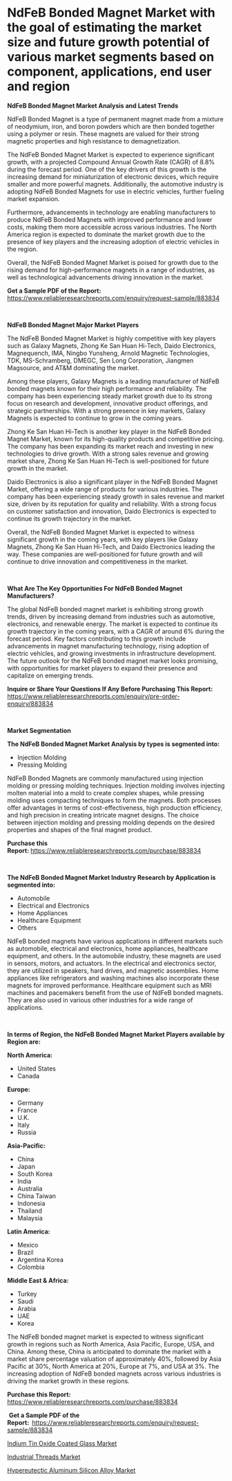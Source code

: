<p><h1>NdFeB Bonded Magnet Market with the goal of estimating the market size and future growth potential of various market segments based on component, applications, end user and region</h1></p><p><strong>NdFeB Bonded Magnet Market Analysis and Latest Trends</strong></p>
<p><p>NdFeB Bonded Magnet is a type of permanent magnet made from a mixture of neodymium, iron, and boron powders which are then bonded together using a polymer or resin. These magnets are valued for their strong magnetic properties and high resistance to demagnetization.</p><p>The NdFeB Bonded Magnet Market is expected to experience significant growth, with a projected Compound Annual Growth Rate (CAGR) of 8.8% during the forecast period. One of the key drivers of this growth is the increasing demand for miniaturization of electronic devices, which require smaller and more powerful magnets. Additionally, the automotive industry is adopting NdFeB Bonded Magnets for use in electric vehicles, further fueling market expansion.</p><p>Furthermore, advancements in technology are enabling manufacturers to produce NdFeB Bonded Magnets with improved performance and lower costs, making them more accessible across various industries. The North America region is expected to dominate the market growth due to the presence of key players and the increasing adoption of electric vehicles in the region.</p><p>Overall, the NdFeB Bonded Magnet Market is poised for growth due to the rising demand for high-performance magnets in a range of industries, as well as technological advancements driving innovation in the market.</p></p>
<p><strong>Get a Sample PDF of the Report:&nbsp;</strong> <a href="https://www.reliableresearchreports.com/enquiry/request-sample/883834">https://www.reliableresearchreports.com/enquiry/request-sample/883834</a></p>
<p>&nbsp;</p>
<p><strong>NdFeB Bonded Magnet Major Market Players</strong></p>
<p><p>The NdFeB Bonded Magnet Market is highly competitive with key players such as Galaxy Magnets, Zhong Ke San Huan Hi-Tech, Daido Electronics, Magnequench, IMA, Ningbo Yunsheng, Arnold Magnetic Technologies, TDK, MS-Schramberg, DMEGC, Sen Long Corporation, Jiangmen Magsource, and AT&M dominating the market.</p><p>Among these players, Galaxy Magnets is a leading manufacturer of NdFeB bonded magnets known for their high performance and reliability. The company has been experiencing steady market growth due to its strong focus on research and development, innovative product offerings, and strategic partnerships. With a strong presence in key markets, Galaxy Magnets is expected to continue to grow in the coming years.</p><p>Zhong Ke San Huan Hi-Tech is another key player in the NdFeB Bonded Magnet Market, known for its high-quality products and competitive pricing. The company has been expanding its market reach and investing in new technologies to drive growth. With a strong sales revenue and growing market share, Zhong Ke San Huan Hi-Tech is well-positioned for future growth in the market.</p><p>Daido Electronics is also a significant player in the NdFeB Bonded Magnet Market, offering a wide range of products for various industries. The company has been experiencing steady growth in sales revenue and market size, driven by its reputation for quality and reliability. With a strong focus on customer satisfaction and innovation, Daido Electronics is expected to continue its growth trajectory in the market.</p><p>Overall, the NdFeB Bonded Magnet Market is expected to witness significant growth in the coming years, with key players like Galaxy Magnets, Zhong Ke San Huan Hi-Tech, and Daido Electronics leading the way. These companies are well-positioned for future growth and will continue to drive innovation and competitiveness in the market.</p></p>
<p>&nbsp;</p>
<p><strong>What Are The Key Opportunities For NdFeB Bonded Magnet Manufacturers?</strong></p>
<p><p>The global NdFeB bonded magnet market is exhibiting strong growth trends, driven by increasing demand from industries such as automotive, electronics, and renewable energy. The market is expected to continue its growth trajectory in the coming years, with a CAGR of around 6% during the forecast period. Key factors contributing to this growth include advancements in magnet manufacturing technology, rising adoption of electric vehicles, and growing investments in infrastructure development. The future outlook for the NdFeB bonded magnet market looks promising, with opportunities for market players to expand their presence and capitalize on emerging trends.</p></p>
<p><strong>Inquire or Share Your Questions If Any Before Purchasing This Report:</strong> <a href="https://www.reliableresearchreports.com/enquiry/pre-order-enquiry/883834">https://www.reliableresearchreports.com/enquiry/pre-order-enquiry/883834</a></p>
<p>&nbsp;</p>
<p><strong>Market Segmentation</strong></p>
<p><strong>The NdFeB Bonded Magnet Market Analysis by types is segmented into:</strong></p>
<p><ul><li>Injection Molding</li><li>Pressing Molding</li></ul></p>
<p><p>NdFeB Bonded Magnets are commonly manufactured using injection molding or pressing molding techniques. Injection molding involves injecting molten material into a mold to create complex shapes, while pressing molding uses compacting techniques to form the magnets. Both processes offer advantages in terms of cost-effectiveness, high production efficiency, and high precision in creating intricate magnet designs. The choice between injection molding and pressing molding depends on the desired properties and shapes of the final magnet product.</p></p>
<p><strong>Purchase this Report:&nbsp;</strong><a href="https://www.reliableresearchreports.com/purchase/883834">https://www.reliableresearchreports.com/purchase/883834</a></p>
<p>&nbsp;</p>
<p><strong>The NdFeB Bonded Magnet Market Industry Research by Application is segmented into:</strong></p>
<p><ul><li>Automobile</li><li>Electrical and Electronics</li><li>Home Appliances</li><li>Healthcare Equipment</li><li>Others</li></ul></p>
<p><p>NdFeB bonded magnets have various applications in different markets such as automobile, electrical and electronics, home appliances, healthcare equipment, and others. In the automobile industry, these magnets are used in sensors, motors, and actuators. In the electrical and electronics sector, they are utilized in speakers, hard drives, and magnetic assemblies. Home appliances like refrigerators and washing machines also incorporate these magnets for improved performance. Healthcare equipment such as MRI machines and pacemakers benefit from the use of NdFeB bonded magnets. They are also used in various other industries for a wide range of applications.</p></p>
<p>&nbsp;</p>
<p><strong>In terms of Region, the NdFeB Bonded Magnet Market Players available by Region are:</strong></p>
<p>
    <p> <strong> North America: </strong>
        <ul>
            <li>United States</li>
            <li>Canada</li>
        </ul>
        </p> 
    <p> <strong> Europe: </strong>
        <ul>
            <li>Germany</li>
            <li>France</li>
            <li>U.K.</li>
            <li>Italy</li>
            <li>Russia</li>
        </ul>
        </p> 
    <p> <strong> Asia-Pacific: </strong>
        <ul>
            <li>China</li>
            <li>Japan</li>
            <li>South Korea</li>
            <li>India</li>
            <li>Australia</li>
            <li>China Taiwan</li>
            <li>Indonesia</li>
            <li>Thailand</li>
            <li>Malaysia</li>
        </ul>
        </p> 
    <p> <strong> Latin America: </strong>
        <ul>
            <li>Mexico</li>
            <li>Brazil</li>
            <li>Argentina Korea</li>
            <li>Colombia</li>
        </ul>
        </p> 
    <p> <strong> Middle East & Africa: </strong>
        <ul>
            <li>Turkey</li>
            <li>Saudi</li>
            <li>Arabia</li>
            <li>UAE</li>
            <li>Korea</li>
        </ul>
    </p>
    </p>
<p><p>The NdFeB bonded magnet market is expected to witness significant growth in regions such as North America, Asia Pacific, Europe, USA, and China. Among these, China is anticipated to dominate the market with a market share percentage valuation of approximately 40%, followed by Asia Pacific at 30%, North America at 20%, Europe at 7%, and USA at 3%. The increasing adoption of NdFeB bonded magnets across various industries is driving the market growth in these regions.</p></p>
<p><strong>Purchase this Report: </strong><a href="https://www.reliableresearchreports.com/purchase/883834">https://www.reliableresearchreports.com/purchase/883834</a></p>
<p>&nbsp;<strong>Get a Sample PDF of the Report:&nbsp;&nbsp;</strong><a href="https://www.reliableresearchreports.com/enquiry/request-sample/883834">https://www.reliableresearchreports.com/enquiry/request-sample/883834</a></p>
<p><strong></strong></p>
<p><p><a href="https://github.com/jaidynmorantestelletmjzya/Market-Research-Report-List-1/blob/main/indium-tin-oxide-coated-glass-market.md">Indium Tin Oxide Coated Glass Market</a></p><p><a href="https://github.com/juniordelafrance/Market-Research-Report-List-2/blob/main/industrial-threads-market.md">Industrial Threads Market</a></p><p><a href="https://github.com/ruddyyedelwadw/Market-Research-Report-List-1/blob/main/hypereutectic-aluminum-silicon-alloy-market.md">Hypereutectic Aluminum Silicon Alloy Market</a></p></p>